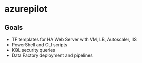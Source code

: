 # azurepilot

## Goals
* TF templates for HA Web Server with VM, LB, Autoscaler, IIS
* PowerShell and CLI scripts
* KQL security queries
* Data Factory deployment and pipelines
